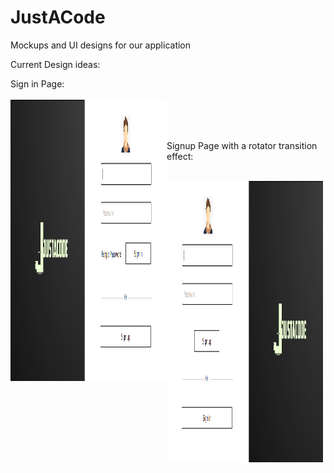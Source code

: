 # JustACode
Mockups and UI designs for our application


Current Design ideas:


Sign in Page:
<br><br>
<img src="https://raw.githubusercontent.com/richidubey/JustACode/master/SignIn.png" align="left" height="450" width="250" >




<br><br><br>
Signup Page with a rotator transition effect:
<br><br>


<img src="https://raw.githubusercontent.com/richidubey/JustACode/master/SignUp.png" align="left" height="450" width="250" >
